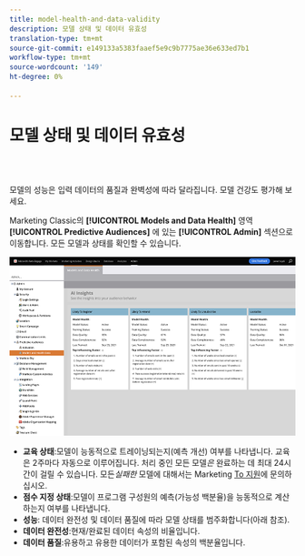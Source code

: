 ```yaml
---
title: model-health-and-data-validity
description: 모델 상태 및 데이터 유효성
translation-type: tm+mt
source-git-commit: e149133a5383faaef5e9c9b7775ae36e633ed7b1
workflow-type: tm+mt
source-wordcount: '149'
ht-degree: 0%

---
```



# 모델 상태 및 데이터 유효성

<br> 

모델의 성능은 입력 데이터의 품질과 완벽성에 따라 달라집니다. 모델 건강도 평가해 보세요.

Marketing Classic의 **[!UICONTROL Models and Data Health]** 영역 **[!UICONTROL Predictive Audiences]** 에 있는 **[!UICONTROL Admin]** 섹션으로 이동합니다. 모든 모델과 상태를 확인할 수 있습니다.

![이미지 원](/help/sky/assets/predictive-audiences/model-health-and-data-validity/model-health-and-data-validity-1.png)

* **교육 상태**:모델이 능동적으로 트레이닝되는지(예측 개선) 여부를 나타냅니다. 교육은 2주마다 자동으로 이루어집니다. 처리 중인 모든 모델&#x200B;_은_ 완료하는 데 최대 24시간이 걸릴 수 있습니다. 모든&#x200B;_실패한_ 모델에 대해서는 Marketing [To 지원](https://nation.marketo.com/t5/Support/ct-p/Support)에 문의하십시오.
* **점수 지정 상태**:모델이 프로그램 구성원의 예측(가능성 백분율)을 능동적으로 계산하는지 여부를 나타냅니다.
* **성능**: 데이터 완전성 및 데이터 품질에 따라 모델 상태를 범주화합니다(아래 참조).
* **데이터 완전성**:현재/완료된 데이터 속성의 비율입니다.
* **데이터 품질**:유용하고 유용한 데이터가 포함된 속성의 백분율입니다.
